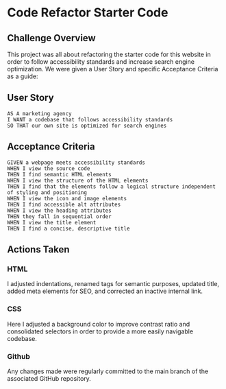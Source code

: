 # Code Refactor Starter Code

## Challenge Overview

This project was all about refactoring the starter code for this website in order to follow accessibility standards and increase search engine optimization.  We were given a User Story and specific Acceptance Criteria as a guide:

## User Story

```
AS A marketing agency
I WANT a codebase that follows accessibility standards
SO THAT our own site is optimized for search engines
```

## Acceptance Criteria

```
GIVEN a webpage meets accessibility standards
WHEN I view the source code
THEN I find semantic HTML elements
WHEN I view the structure of the HTML elements
THEN I find that the elements follow a logical structure independent of styling and positioning
WHEN I view the icon and image elements
THEN I find accessible alt attributes
WHEN I view the heading attributes
THEN they fall in sequential order
WHEN I view the title element
THEN I find a concise, descriptive title
```

## Actions Taken

### HTML
I adjusted indentations, renamed tags for semantic purposes, updated title, added meta elements for SEO, and corrected an inactive internal link.  

### CSS
Here I adjusted a background color to improve contrast ratio and consolidated selectors in order to provide a more easily navigable codebase.

### Github
Any changes made were regularly committed to the main branch of the associated GitHub repository.
